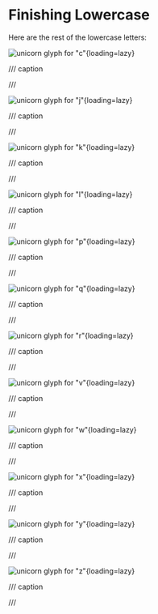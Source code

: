 # Finishing Lowercase

Here are the rest of the lowercase letters:

<div class='grid cards' markdown>

![unicorn glyph for "c"](assets/unicorn-c.png){loading=lazy}

/// caption

///

![unicorn glyph for "j"](assets/unicorn-j.png){loading=lazy}

/// caption

///

![unicorn glyph for "k"](assets/unicorn-k.png){loading=lazy}

/// caption

///

![unicorn glyph for "l"](assets/unicorn-l.png){loading=lazy}

/// caption

///

![unicorn glyph for "p"](assets/unicorn-p.png){loading=lazy}

/// caption

///

![unicorn glyph for "q"](assets/unicorn-q.png){loading=lazy}

/// caption

///

![unicorn glyph for "r"](assets/unicorn-r.png){loading=lazy}

/// caption

///

![unicorn glyph for "v"](assets/unicorn-v.png){loading=lazy}

/// caption

///

![unicorn glyph for "w"](assets/unicorn-w.png){loading=lazy}

/// caption

///

![unicorn glyph for "x"](assets/unicorn-x.png){loading=lazy}

/// caption

///

![unicorn glyph for "y"](assets/unicorn-y.png){loading=lazy}

/// caption

///

![unicorn glyph for "z"](assets/unicorn-z.png){loading=lazy}

/// caption

///

</div>
